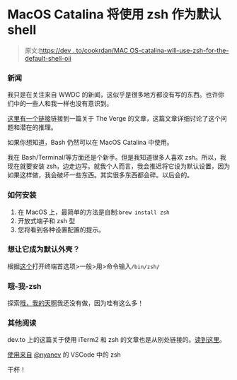 # MacOS Catalina 将使用 zsh 作为默认 shell

> 原文:[https://dev . to/cookrdan/MAC OS-catalina-will-use-zsh-for-the-default-shell-oii](https://dev.to/cookrdan/macos-catalina-will-use-zsh-for-the-default-shell-oii)

### [](#the-news)新闻

我只是在关注来自 WWDC 的新闻，这似乎是很多地方都没有写的东西。也许你们中的一些人和我一样也没有意识到。

[这里有一个链接](https://www.theverge.com/2019/6/4/18651872/apple-macos-catalina-zsh-bash-shell-replacement-features)链接到一篇关于 The Verge 的文章，这篇文章详细讨论了这个问题和潜在的推理。

如果你想知道，Bash 仍然可以在 MacOS Catalina 中使用。

我在 Bash/Terminal/等方面还是个新手。但是我知道很多人喜欢 zsh。所以，我现在就要安装 zsh，边走边写。就我个人而言，我会推迟将它设为默认设置，因为如果这样做，我会破坏一些东西。其实很多东西都会碎。以后会的。

### [](#how-to-install-it)如何安装

1.  在 MacOS 上，最简单的方法是自制:`brew install zsh`
2.  开放式端子和 zsh 型
3.  您将看到各种设置配置的提示。

### [](#want-to-make-it-the-default-shell)想让它成为默认外壳？

根据[这个](http://osxdaily.com/2018/12/29/use-zsh-default-terminal-mac-os-x/)打开终端首选项>一般>用>命令输入`/bin/zsh/`

### [](#ohmyzsh)哦-我-zsh

探索[哦，我的天啊](https://github.com/robbyrussell/oh-my-zsh)我还没有做，因为哇有这么多！

### [](#other-reading)其他阅读

dev.to 上的这篇关于使用 iTerm2 和 zsh 的文章也是从别处链接的。[读到这里](https://dev.to/aspittel/my-terminal-setup-iterm2--zsh--30lm)。

[使用来自](https://dev.to/nyanev/how-to-use-zsh-in-vs-code-for-mac-39dp) [@nyanev](https://dev.to/nyanev) 的 VSCode 中的 zsh

干杯！